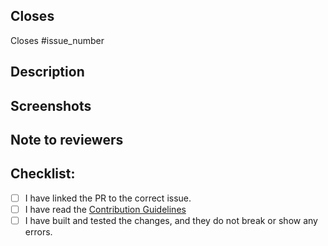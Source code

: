 ## Closes

Closes #issue_number

<!-- Replace <`issue_number`> with the Issue number to link it with this PR -->
<!-- Example: Closes #1-->

<!-- #1 stands for the issue number you are fixing -->

## Description

<!-- List all the proposed changes in your PR -->

## Screenshots

<!-- Add all the screenshots which support your changes -->

## Note to reviewers

<!-- Add notes to reviewers if applicable -->

## Checklist:

<!--
<!-- Tick the checkboxes to ensure you've done everything correctly => [x] represents a checkbox  -->

- [ ] I have linked the PR to the correct issue.
- [ ] I have read the [Contribution Guidelines](https://github.com/OSCode-Community/OSCodeCommunitySite/blob/master/CONTRIBUTING.md)
- [ ] I have built and tested the changes, and they do not break or show any errors.

<!--
Thank you for contributing to OSCodeCommunitySite!

Contributing Conventions:

1. Include descriptive PR titles with [<component-name>] prepended.

By following the community's contribution conventions upfront, the review process will
be accelerated and your PR merged more quickly.
-->
